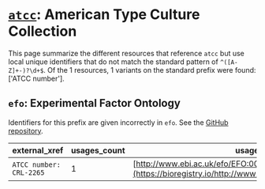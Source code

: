 # [`atcc`](https://bioregistry.io/atcc): American Type Culture Collection

This page summarize the different resources that reference `atcc`
but use local unique identifiers that do not match the standard pattern of
`^([A-Z]+-)?\d+$`. Of the 1 resources,
1 variants on the standard prefix were found: ['ATCC number'].

## `efo`: Experimental Factor Ontology

Identifiers for this prefix are given incorrectly in `efo`. See the [GitHub repository](https://github.com/EBISPOT/efo/).

| external_xref           |   usages_count | usages                                                                                              |
|-------------------------|----------------|-----------------------------------------------------------------------------------------------------|
| `ATCC number: CRL-2265` |              1 | [http://www.ebi.ac.uk/efo/EFO:0001667](https://bioregistry.io/http://www.ebi.ac.uk/efo/EFO:0001667) |

